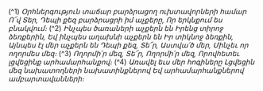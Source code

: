 

(^1) _Օրհներգություն տաճար բարձրացող ուխտավորների համար
Ո՜վ Տեր,
Դեպի քեզ բարձրացրի իմ աչքերը,
Որ երկնքում ես բնակվում։_
(^2) _Ինչպես ծառաների աչքերն են
Իրենց տիրոջ ձեռքերին,
Եվ ինչպես աղախնի աչքերն են
Իր տիկնոջ ձեռքին,
Այնպես էլ մեր աչքերն են
Դեպի քեզ, Տե՜ր, Աստվա՛ծ մեր,
Մինչեւ որ ողորմես մեզ։_
(^3) _Ողորմի՛ր մեզ, Տե՜ր,
Ողորմի՛ր մեզ,
Որովհետեւ լցվեցինք արհամարհանքով։_
(^4) _Առավել եւս մեր հոգիները
Լցվեցին մեզ նախատողների նախատինքներով
Եվ արհամարհանքներով ամբարտավանների։_
